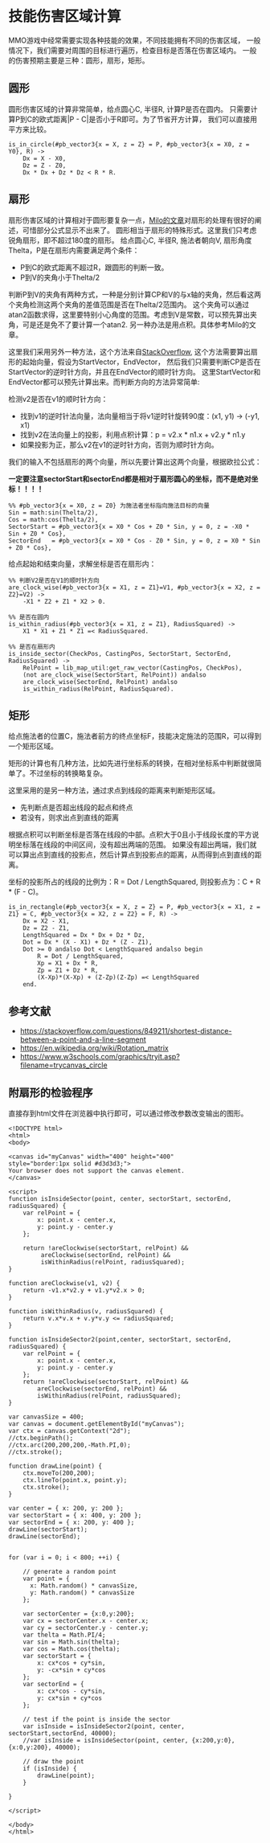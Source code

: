 # 技能伤害区域计算

MMO游戏中经常需要实现各种技能的效果，不同技能拥有不同的伤害区域，
一般情况下，我们需要对周围的目标进行遍历，检查目标是否落在伤害区域内。
一般的伤害预期主要是三种：圆形，扇形，矩形。

## 圆形

圆形伤害区域的计算非常简单，给点圆心C, 半径R, 计算P是否在圆内。
只需要计算P到C的欧式距离|P - C|是否小于R即可。为了节省开方计算，
我们可以直接用平方来比较。

```
is_in_circle(#pb_vector3{x = X, z = Z} = P, #pb_vector3{x = X0, z = Y0}, R) ->
    Dx = X - X0,
    Dz = Z - Z0,
    Dx * Dx + Dz * Dz < R * R.
```
## 扇形

扇形伤害区域的计算相对于圆形要复杂一点，[Milo的文章](http://www.cnblogs.com/miloyip/archive/2013/04/19/3029852.html)对扇形的处理有很好的阐述，可惜部分公式显示不出来了。 
圆形相当于扇形的特殊形式。这里我们只考虑锐角扇形，即不超过180度的扇形。
给点圆心C, 半径R, 施法者朝向V, 扇形角度Thelta，P是在扇形内需要满足两个条件：
* P到C的欧式距离不超过R，跟圆形的判断一致。
* P到V的夹角小于Thelta/2

判断P到V的夹角有两种方式，一种是分别计算CP和V的与x轴的夹角，然后看这两个夹角检测这两个夹角的差值范围是否在Thelta/2范围内。
这个夹角可以通过atan2函数求得，这里要特别小心角度的范围。考虑到V是常数，可以预先算出夹角，可是还是免不了要计算一个atan2.
另一种办法是用点积。具体参考Milo的文章。

这里我们采用另外一种方法，这个方法来自[StackOverflow](https://stackoverflow.com/questions/13652518/efficiently-find-points-inside-a-circle-sector), 这个方法需要算出扇形的起始向量，假设为StartVector，EndVector，
然后我们只需要判断CP是否在StartVector的逆时针方向，并且在EndVector的顺时针方向。
这里StartVector和EndVector都可以预先计算出来。而判断方向的方法异常简单:

检测v2是否在v1的顺时针方向：
- 找到v1的逆时针法向量，法向量相当于将v1逆时针旋转90度：(x1, y1) -> (-y1, x1)
- 找到v2在法向量上的投影，利用点积计算：p = v2.x * n1.x + v2.y * n1.y
- 如果投影为正，那么v2在v1的逆时针方向，否则为顺时针方向。

我们的输入不包括扇形的两个向量，所以先要计算出这两个向量，根据欧拉公式：

**一定要注意sectorStart和sectorEnd都是相对于扇形圆心的坐标，而不是绝对坐标！！！！**


```
%% #pb_vector3{x = X0, z = Z0} 为施法者坐标指向施法目标的向量
Sin = math:sin(Thelta/2),
Cos = math:cos(Thelta/2),
SectorStart = #pb_vector3{x = X0 * Cos + Z0 * Sin, y = 0, z = -X0 * Sin + Z0 * Cos},
SectorEnd   = #pb_vector3{x = X0 * Cos - Z0 * Sin, y = 0, z = X0 * Sin + Z0 * Cos},
```

给点起始和结束向量，求解坐标是否在扇形内：

```
%% 判断V2是否在V1的顺时针方向
are_clock_wise(#pb_vector3{x = X1, z = Z1}=V1, #pb_vector3{x = X2, z = Z2}=V2) ->
    -X1 * Z2 + Z1 * X2 > 0.

%% 是否在圆内
is_within_radius(#pb_vector3{x = X1, z = Z1}, RadiusSquared) ->
    X1 * X1 + Z1 * Z1 =< RadiusSquared.

%% 是否在扇形内
is_inside_sector(CheckPos, CastingPos, SectorStart, SectorEnd, RadiusSquared) ->
    RelPoint = lib_map_util:get_raw_vector(CastingPos, CheckPos),
    (not are_clock_wise(SectorStart, RelPoint)) andalso 
    are_clock_wise(SectorEnd, RelPoint) andalso 
    is_within_radius(RelPoint, RadiusSquared).
```
    
## 矩形

给点施法者的位置C，施法者前方的终点坐标F，技能决定施法的范围R，可以得到一个矩形区域。

矩形的计算也有几种方法，比如先进行坐标系的转换，在相对坐标系中判断就很简单了。不过坐标的转换略复杂。

这里采用的是另一种方法，通过求点到线段的距离来判断矩形区域。
- 先判断点是否超出线段的起点和终点
- 若没有，则求出点到直线的距离

根据点积可以判断坐标是否落在线段的中部。点积大于0且小于线段长度的平方说明坐标落在线段的中间区间，没有超出两端的范围。
如果没有超出两端，我们就可以算出点到直线的投影点，然后计算点到投影点的距离，从而得到点到直线的距离。

坐标的投影所占的线段的比例为：R = Dot / LengthSquared, 则投影点为：C + R * (F - C)。

```
is_in_rectangle(#pb_vector3{x = X, z = Z} = P, #pb_vector3{x = X1, z = Z1} = C, #pb_vector3{x = X2, z = Z2} = F, R) ->
    Dx = X2 - X1,
    Dz = Z2 - Z1,
    LengthSquared = Dx * Dx + Dz * Dz,
    Dot = Dx * (X - X1) + Dz * (Z - Z1),
    Dot >= 0 andalso Dot < LengthSquared andalso begin
        R = Dot / LengthSquared,
        Xp = X1 + Dx * R,
        Zp = Z1 + Dz * R,
        (X-Xp)*(X-Xp) + (Z-Zp)(Z-Zp) =< LengthSquared
    end.

```

## 参考文献

* https://stackoverflow.com/questions/849211/shortest-distance-between-a-point-and-a-line-segment
* https://en.wikipedia.org/wiki/Rotation_matrix
* https://www.w3schools.com/graphics/tryit.asp?filename=trycanvas_circle


## 附扇形的检验程序

直接存到html文件在浏览器中执行即可，可以通过修改参数改变输出的图形。

```
<!DOCTYPE html>
<html>
<body>

<canvas id="myCanvas" width="400" height="400"
style="border:1px solid #d3d3d3;">
Your browser does not support the canvas element.
</canvas>

<script>
function isInsideSector(point, center, sectorStart, sectorEnd, radiusSquared) {
    var relPoint = {
        x: point.x - center.x,
        y: point.y - center.y
    };

    return !areClockwise(sectorStart, relPoint) &&
         areClockwise(sectorEnd, relPoint) &&
         isWithinRadius(relPoint, radiusSquared);
}

function areClockwise(v1, v2) {
    return -v1.x*v2.y + v1.y*v2.x > 0;
}

function isWithinRadius(v, radiusSquared) {
    return v.x*v.x + v.y*v.y <= radiusSquared;
}

function isInsideSector2(point,center, sectorStart, sectorEnd, radiusSquared) {
    var relPoint = {
        x: point.x - center.x,
        y: point.y - center.y
    };
    return !areClockwise(sectorStart, relPoint) && 
        areClockwise(sectorEnd, relPoint) && 
        isWithinRadius(relPoint, radiusSquared);
}

var canvasSize = 400;
var canvas = document.getElementById("myCanvas");
var ctx = canvas.getContext("2d");
//ctx.beginPath();
//ctx.arc(200,200,200,-Math.PI,0);
//ctx.stroke();

function drawLine(point) {
	ctx.moveTo(200,200);
    ctx.lineTo(point.x, point.y);
    ctx.stroke();
}

var center = { x: 200, y: 200 };
var sectorStart = { x: 400, y: 200 };
var sectorEnd = { x: 200, y: 400 };
drawLine(sectorStart);
drawLine(sectorEnd);


for (var i = 0; i < 800; ++i) {

    // generate a random point
    var point = {
      x: Math.random() * canvasSize,
      y: Math.random() * canvasSize
    };

    var sectorCenter = {x:0,y:200};
    var cx = sectorCenter.x - center.x;
    var cy = sectorCenter.y - center.y;
    var thelta = Math.PI/4;
    var sin = Math.sin(thelta);
    var cos = Math.cos(thelta);
    var sectorStart = {
        x: cx*cos + cy*sin,
        y: -cx*sin + cy*cos
    };
    var sectorEnd = {
        x: cx*cos - cy*sin,
        y: cx*sin + cy*cos
    };

    // test if the point is inside the sector
    var isInside = isInsideSector2(point, center, sectorStart,sectorEnd, 40000);
    //var isInside = isInsideSector(point, center, {x:200,y:0}, {x:0,y:200}, 40000);

    // draw the point
    if (isInside) {
        drawLine(point);
    }

}

</script> 

</body>
</html>
```
